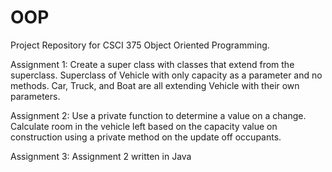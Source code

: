 # OOP

Project Repository for CSCI 375 Object Oriented Programming.

Assignment 1:
Create a super class with classes that extend from the superclass.
  Superclass of Vehicle with only capacity as a parameter and no methods.
  Car, Truck, and Boat are all extending Vehicle with their own parameters.

Assignment 2:
Use a private function to determine a value on a change.
  Calculate room in the vehicle left based on the capacity value on construction
  using a private method on the update off occupants.

Assignment 3:
Assignment 2 written in Java
